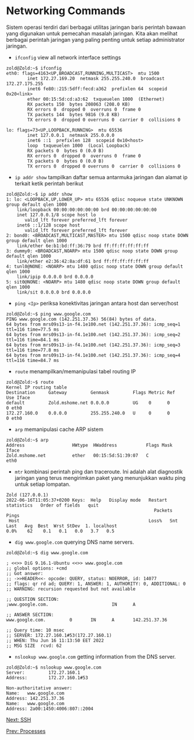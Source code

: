 # Networking Commands

Sistem operasi terdiri dari berbagai utilitas jaringan baris perintah bawaan yang digunakan untuk pemecahan masalah jaringan. Kita akan melihat berbagai perintah jaringan yang paling penting untuk setiap administrator jaringan.

* `ifconfig` view all network interface settings

``` console
zold@Zold:~$ ifconfig
eth0: flags=4163<UP,BROADCAST,RUNNING,MULTICAST>  mtu 1500
        inet 172.27.169.20  netmask 255.255.240.0  broadcast 172.27.175.255
        inet6 fe80::215:5dff:fecd:a362  prefixlen 64  scopeid 0x20<link>
        ether 00:15:5d:cd:a3:62  txqueuelen 1000  (Ethernet)
        RX packets 150  bytes 208063 (208.0 KB)
        RX errors 0  dropped 0  overruns 0  frame 0
        TX packets 144  bytes 9816 (9.8 KB)
        TX errors 0  dropped 0 overruns 0  carrier 0  collisions 0

lo: flags=73<UP,LOOPBACK,RUNNING>  mtu 65536
        inet 127.0.0.1  netmask 255.0.0.0
        inet6 ::1  prefixlen 128  scopeid 0x10<host>
        loop  txqueuelen 1000  (Local Loopback)
        RX packets 0  bytes 0 (0.0 B)
        RX errors 0  dropped 0  overruns 0  frame 0
        TX packets 0  bytes 0 (0.0 B)
        TX errors 0  dropped 0 overruns 0  carrier 0  collisions 0
```

* `ip addr show` tampilkan daftar semua antarmuka jaringan dan alamat ip terkait ketik perintah berikut

``` console
zold@Zold:~$ ip addr show
1: lo: <LOOPBACK,UP,LOWER_UP> mtu 65536 qdisc noqueue state UNKNOWN group default qlen 1000
    link/loopback 00:00:00:00:00:00 brd 00:00:00:00:00:00
    inet 127.0.0.1/8 scope host lo
       valid_lft forever preferred_lft forever
    inet6 ::1/128 scope host
       valid_lft forever preferred_lft forever
2: bond0: <BROADCAST,MULTICAST,MASTER> mtu 1500 qdisc noop state DOWN group default qlen 1000
    link/ether 6e:b1:bd:ff:36:79 brd ff:ff:ff:ff:ff:ff
3: dummy0: <BROADCAST,NOARP> mtu 1500 qdisc noop state DOWN group default qlen 1000
    link/ether e2:36:42:8a:df:61 brd ff:ff:ff:ff:ff:ff
4: tunl0@NONE: <NOARP> mtu 1480 qdisc noop state DOWN group default qlen 1000
    link/ipip 0.0.0.0 brd 0.0.0.0
5: sit0@NONE: <NOARP> mtu 1480 qdisc noop state DOWN group default qlen 1000
    link/sit 0.0.0.0 brd 0.0.0.0
```

* `ping <Ip>` periksa konektivitas jaringan antara host dan server/host

``` console
zold@Zold:~$ ping www.google.com
PING www.google.com (142.251.37.36) 56(84) bytes of data.
64 bytes from mrs09s13-in-f4.1e100.net (142.251.37.36): icmp_seq=1 ttl=116 time=77.5 ms
64 bytes from mrs09s13-in-f4.1e100.net (142.251.37.36): icmp_seq=2 ttl=116 time=84.1 ms
64 bytes from mrs09s13-in-f4.1e100.net (142.251.37.36): icmp_seq=3 ttl=116 time=77.8 ms
64 bytes from mrs09s13-in-f4.1e100.net (142.251.37.36): icmp_seq=4 ttl=116 time=84.7 ms
```

* `route` menampilkan/memanipulasi tabel routing IP

``` console
zold@Zold:~$ route
Kernel IP routing table
Destination     Gateway         Genmask         Flags Metric Ref    Use Iface
default         Zold.mshome.net 0.0.0.0         UG    0      0        0 eth0
172.27.160.0    0.0.0.0         255.255.240.0   U     0      0        0 eth0
```

* `arp` memanipulasi cache ARP sistem

``` console
zold@Zold:~$ arp
Address                  HWtype  HWaddress           Flags Mask            Iface
Zold.mshome.net          ether   00:15:5d:51:39:07   C                     eth0
```

* `mtr` kombinasi perintah ping dan traceroute. Ini adalah alat diagnostik jaringan yang terus mengirimkan paket yang menunjukkan waktu ping untuk setiap lompatan.

``` console
Zold (127.0.0.1)                                                        2022-06-16T11:05:37+0200 Keys:  Help   Display mode   Restart statistics   Order of fields   quit
                                                        Packets               Pings
 Host                                                 Loss%   Snt   Last   Avg  Best  Wrst StDev  1. localhost                                          0.0%    62    0.1   0.1   0.0   3.7   0.5 
```

* `dig www.google.com` querying DNS name servers.

``` console
zold@Zold:~$ dig www.google.com

; <<>> DiG 9.16.1-Ubuntu <<>> www.google.com
;; global options: +cmd
;; Got answer:
;; ->>HEADER<<- opcode: QUERY, status: NOERROR, id: 14077
;; flags: qr rd ad; QUERY: 1, ANSWER: 1, AUTHORITY: 0, ADDITIONAL: 0
;; WARNING: recursion requested but not available

;; QUESTION SECTION:
;www.google.com.                        IN      A

;; ANSWER SECTION:
www.google.com.         0       IN      A       142.251.37.36

;; Query time: 10 msec
;; SERVER: 172.27.160.1#53(172.27.160.1)
;; WHEN: Thu Jun 16 11:13:50 EET 2022
;; MSG SIZE  rcvd: 62
```

* `nslookup www.google.com` getting information from the DNS server.

``` console
zold@Zold:~$ nslookup www.google.com
Server:         172.27.160.1
Address:        172.27.160.1#53

Non-authoritative answer:
Name:   www.google.com
Address: 142.251.37.36
Name:   www.google.com
Address: 2a00:1450:4006:807::2004
```

[Next: SSH](./SSH.md)

[Prev: Processes](./Processes.md)
